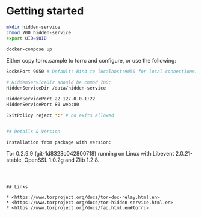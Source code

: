 # Getting started

```bash
mkdir hidden-service
chmod 700 hidden-service
export UID=$UID

docker-compose up
```


Either copy torrc.sample to torrc and configure, or use the following:
``` bash
SocksPort 9050 # Default: Bind to localhost:9050 for local connections.

# HiddenServiceDir should be chmod 700:
HiddenServiceDir /data/hidden-service

HiddenServicePort 22 127.0.0.1:22
HiddenServicePort 80 web:80

ExitPolicy reject *:* # no exits allowed


## Details & Version

Installation from package with version:

```
Tor 0.2.9.9 (git-1d8323c042800718) running on Linux with Libevent 2.0.21-stable, OpenSSL 1.0.2g and Zlib 1.2.8.
```



## Links

* <https://www.torproject.org/docs/tor-doc-relay.html.en>
* <https://www.torproject.org/docs/tor-hidden-service.html.en>
* <https://www.torproject.org/docs/faq.html.en#torrc>

